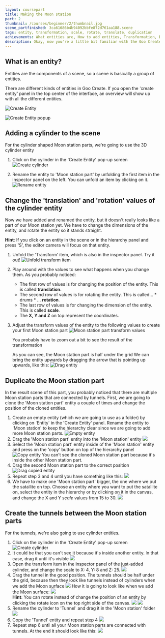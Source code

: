 ```yaml
---
layout: coursepart
title: Making the Moon station
part: 2
thumbnail: /courses/beginner/2/thumbnail.jpg
scene_partfinished: 3ca61686b4b94092bbfe872d761aa188.scene
tags: entity, transformation, scale, rotate, translate, duplication
achievements: What entities are, How to add entities, Transformation, Duplicating entities
description: Okay, now you're a little bit familiar with the Goo Create Interface, and ready to create the Moon station! The Moon station consists out of entities, just as every other element in the scene.
---
```



## What is an entity?

Entities are the components of a scene, so a scene is basically a group of entities.

There are different kinds of entities in Goo Create. If you open the 'create entity' panel in the top center of the interface, an overview will show up with all the different entities.

![Create Entity](createEntity.gif)

![Create Entity popup](createEntityScreen.jpg)

## Adding a cylinder to the scene

 For the cylinder shaped Moon station parts, we're going to use the 3D cylinder entity

 1. Click on the cylinder in the 'Create Entity' pop-up screen
 ![Create cylinder](createCylinder.gif)

 2. Rename the entity to 'Moon station part' by unfolding the first item in the inspector panel on the left. You can unfold an item by clicking on it.
  ![Rename entity](renameEntity.gif)

## Change the 'translation' and 'rotation' values of the cylinder entity

Now we have added and renamed the entity, but it doesn't really looks like a part of our Moon station yet. We have to change the dimensions of the entity, and rotate the entity so it stands straight.

**Hint**: If you click on an entity in the scene or in the hierarchy panel and press 'S', the editor camera will focus on that entity.


1. Unfold the 'Transform' item, which is also in the inspector panel. Try it out!
  ![Unfold transform item](unfoldTransform.gif)

2. Play around with the values to see what happens when you change them. As you probably noticed:
    * The first row of values is for changing the position of the entity. This is called **translation**.
    * The second row of values is for rotating the entity. This is called... * drums * ... **rotation**.
    * The last row of values is for changing the dimension of the entity. This is called **scale**.
    * The **X, Y and Z** on top represent the coordinates.

3. Adjust the transform values of the entity to the following values to create your first Moon station part
  ![Moon station part transform values](moonstationparttransform.jpg)

    You probably have to zoom out a bit to see the result of the transformation

    As you can see, the Moon station part is half under the grid We can bring the entity upwards by dragging the arrow that is pointing up upwards, like this:
    ![Drag entity](dragEntity.gif)

## Duplicate the Moon station part

In the result scene of this part, you probably noticed that there are multiple Moon station parts that are connected by tunnels. First, we are going to clone the 'Moon station part' entity a couple of times and change the position of the cloned entities.

  1. Create an empty entity (which we are going to use as a folder) by clicking on 'Entity' in the 'Create Entity' panel. Rename the entity to 'Moon station' to keep the hierarchy clear since we are going to add more Moon station parts.
  ![Empty entity](emptyEntity.jpg)
  2. Drag the 'Moon station part' entity into the 'Moon station' entity
  ![](dragentityinentity.gif)
  3. Select the 'Moon station part' entity inside of the 'Moon station' entity and press on the 'copy' button on top of the hierarchy panel
  ![Copy entity](copyEntity.gif)
      You can't see the cloned Moon station part because it's inside the other Moon station part.
  4. Drag the second Moon station part to the correct position
  ![Drag copied entity](dragCopiedEntity.gif)
  5. Repeat step 3 and 4 until you have something like this:
  ![](partsalignment.jpg)
  6. We have to make one 'Moon station part' bigger, the one where we put the satallite on top. Choose an entity where you want to put the satallite on, select the entity in the hierarchy or by clicking on it in the canvas, and change the X and Y *scale* values from 15 to 30.
  ![](partsalignmentsatallite.jpg)

## Create the tunnels between the Moon station parts

For the tunnels, we're also going to use cylinder entities.

1. Click on the cylinder in the 'Create Entity' pop-up screen
![Create cylinder](createCylinder.gif)
2. It could be that you can't see it because it's inside another entity. In that case, drag it until it's visible
![](moveentityoutother.gif)
3. Open the transform item in the inspector panel of the just-added cylinder, and change the scale to X: 4, Y: 8 and Z: 25.
![](tunnelscale.jpg)
4. Drag the tunnel in the good position. The tunnels should be half under the grid, because then they look like tunnels instead of cylinders when we add the Moon surface
![](tunnelhalfundergrid.jpg)
How it is going to look like when we add the Moon surface:
![](tunnelhalfundersurface.jpg)
 <br> **Hint:** You can rotate instead of change the position of an entity by clicking the rotate icon on the top right side of the canvas.
![](rotateicon.gif) ![](rotateentity.gif)
5. Rename the cylinder to 'Tunnel' and drag it in the 'Moon station' folder
![](dragtunnelinmoonstation.gif)
6. Copy the 'Tunnel' entity and repeat step 4
![](copytunnel.gif)
7. Repeat step 6 until all your Moon station parts are connected with tunnels. At the end it should look like this:
![](allpartsconnected.jpg)
